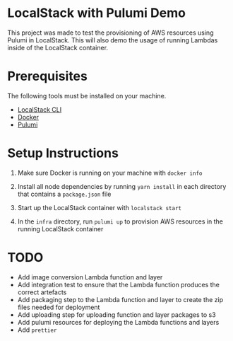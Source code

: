 # LocalStack with Pulumi Demo

This project was made to test the provisioning of AWS resources using Pulumi in LocalStack. This will also demo the usage of running Lambdas inside of the LocalStack container.

# Prerequisites 
The following tools must be installed on your machine.
* [LocalStack CLI](https://docs.localstack.cloud/getting-started/installation/)
* [Docker](https://docs.docker.com/engine/install/) 
* [Pulumi](https://www.pulumi.com/docs/install/)

# Setup Instructions

1. Make sure Docker is running on your machine with `docker info`

2. Install all node dependencies by running `yarn install` in each directory that contains a `package.json` file

3. Start up the LocalStack container with `localstack start`

4. In the `infra` directory, run `pulumi up` to provision AWS resources in the running LocalStack container

# TODO
* Add image conversion Lambda function and layer
* Add integration test to ensure that the Lambda function produces the correct artefacts
* Add packaging step to the Lambda function and layer to create the zip files needed for deployment
* Add uploading step for uploading function and layer packages to s3
* Add pulumi resources for deploying the Lambda functions and layers
* Add `prettier`